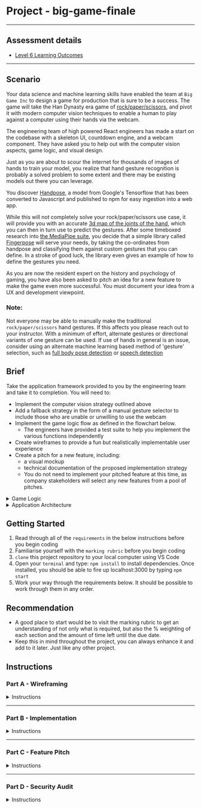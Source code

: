 # Project - big-game-finale

---

## Assessment details

- [Level 6 Learning Outcomes](./docs/learning-outcomes-l6.md)

---

## Scenario

Your data science and machine learning skills have enabled the team at `Big Game Inc` to design a game for production that is sure to be a success.
The game will take the Han Dynasty era game of [rock/paper/scissors](https://en.wikipedia.org/wiki/Rock_paper_scissors#History), and pivot it with modern computer vision techniques to enable a human to play against a computer using their hands via the webcam.

The engineering team of high powered React engineers has made a start on the codebase with a skeleton UI, countdown engine, and a webcam component.
They have asked you to help out with the computer vision aspects, game logic, and visual design.

Just as you are about to scour the internet for thousands of images of hands to train your model, you realize that hand gesture recognition is probably a solved problem to some extent and there may be existing models out there you can leverage.

You discover [Handpose](https://www.npmjs.com/package/@tensorflow-models/handpose), a model from Google's Tensorflow that has been converted to Javascript and published to npm for easy ingestion into a web app.

While this will not completely solve your rock/paper/scissors use case, it will provide you with an accurate [3d map of the joints of the hand](https://storage.googleapis.com/tfjs-models/demos/handtrack/index.html), which you can then in turn use to predict the gestures. After some timeboxed research into [the MediaPipe suite](https://google.github.io/mediapipe/), you decide that a simple library called [Fingerpose](https://github.com/andypotato/fingerpose) will serve your needs, by taking the co-ordinates from handpose and classifying them against custom gestures that you can define. In a stroke of good luck, the library even gives an example of how to define the gestures you need.

As you are now the resident expert on the history and psychology of gaming, you have also been asked to pitch an idea for a new feature to make the game even more successful.
You must document your idea from a UX and development viewpoint.

### Note:

Not everyone may be able to manually make the traditional `rock/paper/scissors` hand gestures. If this affects you please reach out to your instructor.
With a minimum of effort, alternate gestures or directional variants of one gesture can be used.
If use of hands in general is an issue, consider using an alternate machine learning based method of 'gesture' selection, such as [full body pose detection](https://blog.tensorflow.org/2018/05/real-time-human-pose-estimation-in.html) or [speech detection](https://codelabs.developers.google.com/codelabs/tensorflowjs-audio-codelab#0)

## Brief

Take the application framework provided to you by the engineering team and take it to completion. You will need to:

- Implement the computer vision strategy outlined above
- Add a fallback strategy in the form of a manual gesture selector to include those who are unable or unwilling to use the webcam
- Implement the game logic flow as defined in the flowchart below.
  - The engineers have provided a test suite to help you implement the various functions independently
- Create wireframes to provide a fun but realistically implementable user experience
- Create a pitch for a new feature, including:
  - a visual mockup
  - technical documentation of the proposed implementation strategy
  - You do not need to implement your pitched feature at this time, as company stakeholders will select any new features from a pool of pitches.

<details>
  <summary>Game Logic</summary>
  [link for editing](https://lucid.app/lucidchart/de227bc9-410e-4ac5-966d-dbb75c15e2b1/edit?invitationId=inv_665a2ef2-3d38-4842-9575-7631e0ad46fb)

![Game Logic](docs/img/RPS-logic.png)

</details>

<details>
  <summary>Application Architecture</summary>
  [link for edidting](https://lucid.app/lucidchart/2222ae44-bb55-48b1-be43-f463a3b4392d/edit?invitationId=inv_014a297a-c3a9-4553-bfcc-d295a50756c2)
  
  ![Game Logic](docs/img/Component-Diagram.png)
</details>

## Getting Started

1. Read through all of the `requirements` in the below instructions before you begin coding
2. Familiarise yourself with the `marking rubric` before you begin coding
3. `clone` this project repository to your local computer using VS Code
4. Open your `terminal` and type: `npm install` to install dependencies. Once installed, you should be able to fire up localhost:3000 by typing `npm start`
5. Work your way through the requirements below. It should be possible to work through them in any order.

## Recommendation

- A good place to start would be to visit the marking rubric to get an understanding of not only what is required, but also the % weighting of each section and the amount of time left until the due date.
- Keep this in mind throughout the project, you can always enhance it and add to it later. Just like any other project.

## Instructions

### Part A - Wireframing

<details>
  <summary>Instructions</summary>

The application should run in some form out of the box, and you should see something resembling [this image](docs/img/Component-Diagram.png)
You won't be able to actually play the game until you implement the logic.

Here's a rundown of the components:

- [Game.js](./src/component/game/game.js) : The main container for the other components. It contains the logic needed to `control` the other components, which essentially display the data they are given.
  - This component utilisies a third party [countdown hook](https://www.npmjs.com/package/react-countdown-hook) that provides utilities to start, reset, and monitor a timer.
  - a `useEffect` hook in this component contains the skeleton of the game logic as per the [flowchart]('./docs/RPS-logic.png'), and will be triggered when the timer reaches 0.
- [GameResult.js](./src/component/gameResult/GameResult.js) : This component displays both players' chosen gestures, as well as the winner.
- [Countdown.js](./src/component/Countdown.js) : Displays the remaining time left from the timer hook.
- [Stats.js](./src/component/Stats.js) : displays a running total of how many games have been won by the player or computer.
- `Webcam` : a [third party component](https://www.npmjs.com/package/react-webcam) that accesses the camera, and stores a [ref](https://beta.reactjs.org/learn/referencing-values-with-refs) to it in the game component so your logic can access it.
- [ButtonPlayer.js](./src/component/player/human/ButtonPlayer.js) : this provides a `fallback` so that the game can be played in the absence of a webcam. This component will be substituted for the `Webcam` component depending on the `useCamera` state in `Game.js`. This state will be set to false on the absence or denial of camera access, and a handy checkbox has been provided to toggle this as well.
  The idea is that these components can be switched out with a minimum of disruption to the rest of the game logic.

The app is quite style free at this point.
Once you've got your bearings with a high level overview of the project, you should begin by making a mockup of your proposed UI. Select and justify an appropriate tool to visualise your design.
Once you've come up with a design, implement it using the [css modules](https://create-react-app.dev/docs/adding-a-css-modules-stylesheet/) pattern provided, or another pattern of your choosing.

#### Hints

- You have utilised a lot of different wireframing tools to date. Have a think about some of the one's you've preferred. Some `examples` are: Miro, Github issues/project, excalidraw, trello, markdown files, flowcharts/tree diagrams.
- You can dynamically apply styles based on the value of `props` such as the winner, selected gesture, or timer value.

#### Acceptance criteria

- All wireframes are submitted in the `technical-documentation/wireframing` folder
- The wireframes must allow for mobile and larger screensizes.
- The wireframes must handle the case where access permissions to the camera are not granted
- The format and presentation of the wireframes must make them easily understood by a non developer

</details>

---

</summary>

### Part B - Implementation

<details>
  <summary>Instructions</summary>

#### Step 0: WIREFRAME IMPLEMENTATION

Implement your design as per your wireframes.

#### Step 1: BUTTON PLAYER SELECTION

Some users are unwilling or unable to use the cam, so to be inclusive we will implement a non-camera version of the game. As per your mockup, implement `ButtonPlayer.js`

#### Hints

- There are prewritten tests to help you complete all steps in Part B of this project. In addition, make sure to read the acceptance criterias in each step.

#### Acceptance criteria

- there are 3 buttons, one for each of the following: `rock,` `paper,` `scissors.`
- the NAME of each button must reflect each gesture. (reference the `gestureConstants.js` file to avoid typos and keep consistent with naming conventions)
- when each button is clicked, it should call the handler passed in from the parent component, with the name of the selected gesture as an argument.
- there should be some visual indication of what option you have selected.
- unit tests pass for the ButtonPlayer component

#### Step 2: GAME LOGIC

Implement the logic for the winner of the game.
Firstly implement `generateComputerGesture` It should randomly return a valid gesture.

Secondly implement the `ascertainVictor` logic. It should return a valid option from `winnerOptions` based on the passed in `player` and `computer` gesture.

#### Hints

- Use the `game` folder to help you get your bearings for this part.
- Use the `gamelogic unit tests` to help guide you.
- Using AI to defeat the human player is out of scope at this time.
- Remember folks: rock blunts scissors, scissors cuts paper, paper wraps rock. Reach out if you are confused about the game logic.

#### Acceptance criteria

- It should randomly return a valid gesture for generateComputerGesture.
- ascertainVictor should accurately return the result for each round. ie a player victory, computer victory or draw.
- unit tests pass for gamelogic.

#### Step 3: GESTURE CLASSIFICATION

Define the `rock/paper/scissors` gestures in `gestures.js`. Then import your gestures into `gestureClassifier.js` and use the fingerpose model to classify one of your gestures from a list of handpose Landmarks.

#### Hints

- Use the gesture folder for this section, the scissors gesture has already been defined for you.
- You may make some alternative gestures if you wish, but keep it clean people!
- The gesture classifier tests will help you do this with some fake handpose landmarks.

#### Acceptance criteria

- Both the ROCK and PAPER gesture functions are implemented as per the SCISSORS example.
- Given a set of handpose landmarks matching either ROCK, PAPER or SCISSORS, the function will return the correct response.
- This will result in unit tests passing for gesture classifier.

#### Step 4 USE GESTURE HOOK

Your tech lead has made the decision to extract this logic to a custom hook, to encapsulate the complex logic behind a simple interface for cleanliness and potential reuse. This hook will return one function that takes in the video canvas and returns the name of any detected gesture. You will need to implement the useGesture hook, see below for getting started.

- import the @tensorflow-models/handpose model, and the classifyGestures function you prepared earlier.
- implement the getHandposeLandmarks function to call estimateHands on this canvas and return the most likely prediction.
- call this function in the detectGesture function. If there are no results, return null, otherwise pass your landmarks to your classifyGestures Function.
- If your classify gestures detected any gestures, return the name of the first and most likely gesture.
- if no gestures were detected, again return null so this can be handled in the calling component.

#### Hints

- you should get started in the `hooks` folder for this section.
- A custom hook is essentially a react component that does not render anything to the DOM. It can still use all the other power of react such as state and other hooks.
- This hook should return a function that accepts a canvas from your webcam, and returns the name of a gesture if it detects one.

#### Acceptance criteria

- unit tests for useGesture component pass

</details>

---

### Part C - Feature Pitch

<details>
  <summary>Instructions</summary>

`Big Game Inc.` welcomes ideas for new features, improvements, or bug fixes from within the company.
After spending much time playing the game and navigating the codebase, you have a killer idea. It's time to create some documentation to communicate your idea to the greater team.

The exact format you use here is up to you, but you need to communicate the added value to non technical stake holders as well as outline the technical aspect of the feature to prove it is feasible.

#### Note

you `do not` need to actually write the code, but you must select and justify any architectural or design pattern decisions that you think would be useful for your future development peers to implement this feature.

- Here are some ideas to get you thinking:
  - when the player/computer reaches a certain score, an alert is displayed or an animation.
  - create a total number of games played score.
  - limit total number of games/victories possible.
  - add a 4th or nth gesture.
  - reset score button/functionality
  - use some [historic or alternate gestures](https://en.wikipedia.org/wiki/Rock_paper_scissors#History)

#### Hints

- you may copy and extend your original wireframes from part A
- you may add any supporting documentation as necessary
- you may copy and extend / modify the provided diagrams
- you may add subfolders and as many files as you wish to the `technical-documentation/pitch` folder
- document any changes or refactoring of the existing codebase you would recommend

#### Acceptance criteria

- wireframes showcasing proposed feature are committed to the `technical-documentation/pitch` folder
- wireframes clearly communicate your new feature pitch to non-technical stakeholders
- technical documentation is uploaded to the `technical-documentation/pitch` folder
- technical documentation clearly communicates your proposed implementation strategy to your development peers
- the proposed technical implementation strategy is feasible

</details>

---

### Part D - Security Audit

<details>
  <summary>Instructions</summary>

In `technical-documentation/security-audit/readme.md`, add a paragraph or two answering the following questions:

- What is the greatest security risk in this application?
- How is this risk mitigated? or if it is not, how should it be?
  Ensure you have considered any new risks that may be introduced by your new feature.
  If you do not feel there are any security risks, you should explain why.

There is no one correct answer or deliberate vulnerability here, but you must prove you can think critically about the subject, including when proposing new features.

#### Acceptance criteria

- `technical-documentation/security-audit/readme.md` answers both the questions above.

# Submit your Project

- [ ] Commits are pushed to GitHub
- [ ] Project has been submitted in Google Classroom
